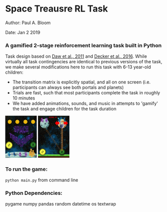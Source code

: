# Space Treausre RL Task

Author: Paul A. Bloom

Date: Jan 2 2019

### A gamified 2-stage reinforcement learning task built in Python

Task design based on [Daw et al., 2011](https://www.ncbi.nlm.nih.gov/pubmed/21435563) and [Decker et al., 2016](https://www.ncbi.nlm.nih.gov/pubmed/27084852). While virtually all task contingencies are identical to previous versions of the task, we make several modifications here to run this task with 6-13 year-old children:

*	The transition matrix is explicitly spatial, and all on one screen (i.e. participants can always see both portals and planets)
*	Trials are fast, such that most participants complete the task in roughly 10 minutes
*	We have added animations, sounds, and music in attempts to 'gamify' the task and engage children for the task duration

<p float="left">
  <img src="/images/instructions/Slide01.jpg" width="100" />
  <img src="/images/demoImg.png" width="100" /> 
</p>

### To run the game: 

`python main.py` from command line

### Python Dependencies:

pygame
numpy 
pandas
random
datetime
os
textwrap
